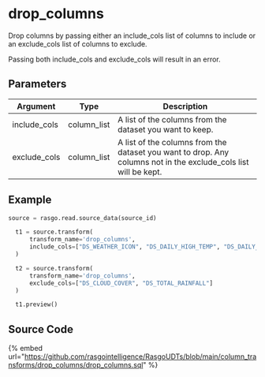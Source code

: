 

# drop_columns

Drop columns by passing either an include_cols list of columns to include or an exclude_cols list of columns to exclude.

Passing both include_cols and exclude_cols will result in an error.


## Parameters

|   Argument   |    Type     |                                                   Description                                                   |
| ------------ | ----------- | --------------------------------------------------------------------------------------------------------------- |
| include_cols | column_list | A list of the columns from the dataset you want to keep.                                                        |
| exclude_cols | column_list | A list of the columns from the dataset you want to drop. Any columns not in the exclude_cols list will be kept. |


## Example

```python
source = rasgo.read.source_data(source_id)

  t1 = source.transform(
      transform_name='drop_columns',
      include_cols=["DS_WEATHER_ICON", "DS_DAILY_HIGH_TEMP", "DS_DAILY_LOW_TEMP"]
  )

  t2 = source.transform(
      transform_name='drop_columns',
      exclude_cols=["DS_CLOUD_COVER", "DS_TOTAL_RAINFALL"]
  )

  t1.preview()

```

## Source Code

{% embed url="https://github.com/rasgointelligence/RasgoUDTs/blob/main/column_transforms/drop_columns/drop_columns.sql" %}

